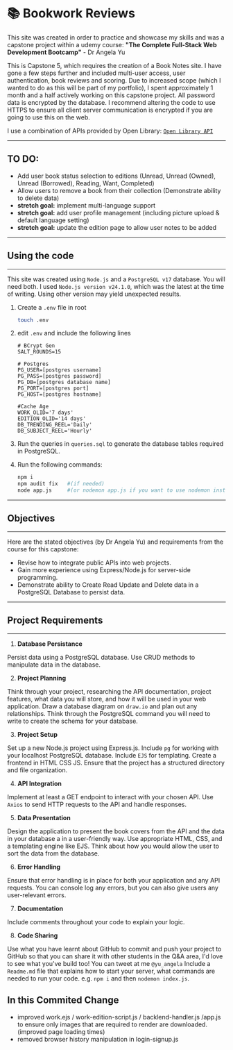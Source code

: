 # 📚 Bookwork Reviews

This site was created in order to practice and showcase my skills and was a capstone project within a udemy course:
**"The Complete Full-Stack Web Development Bootcamp"** - Dr Angela Yu

This is Capstone 5, which requires the creation of a Book Notes site. I have gone a few steps further and included multi-user access, user authentication, book reviews and scoring.
Due to increased scope (which I wanted to do as this will be part of my portfolio), I spent approximately 1 month and a half actively working on this capstone project.
All password data is encrypted by the database. I recommend altering the code to use HTTPS to ensure all client server communication is encrypted if you are going to use this on the web.

I use a combination of APIs provided by Open Library:
[`Open Library API`](https://openlibrary.org/developers/api)

---

## TO DO:

- Add user book status selection to editions (Unread, Unread (Owned), Unread (Borrowed), Reading, Want, Completed)
- Allow users to remove a book from their collection (Demonstrate ability to delete data)
- **stretch goal:** implement multi-language support
- **stretch goal:** add user profile management (including picture upload & default language setting)
- **stretch goal:** update the edition page to allow user notes to be added 

---

## Using the code

---

This site was created using `Node.js` and a `PostgreSQL v17` database. You will need both.
I used `Node.js version v24.1.0`, which was the latest at the time of writing. Using other version may yield unexpected results.

1. Create a `.env` file in root
    
    ```bash
    touch .env
    ```

2. edit `.env` and include the following lines

    ```env
    # BCrypt Gen
    SALT_ROUNDS=15

    # Postgres
    PG_USER=[postgres username]
    PG_PASS=[postgres password]
    PG_DB=[postgres database name]
    PG_PORT=[postgres port]
    PG_HOST=[postgres hostname]

    #Cache Age
    WORK_OLID='7 days'
    EDITION_OLID='14 days'
    DB_TRENDING_REEL='Daily'
    DB_SUBJECT_REEL='Hourly'
    ```

3. Run the queries in `queries.sql` to generate the database tables required in PostgreSQL.

4. Run the following commands:

    ```bash
    npm i
    npm audit fix   #(if needed)
    node app.js     #(or nodemon app.js if you want to use nodemon instead)
    ```

---

## Objectives

---

Here are the stated objectives (by Dr Angela Yu) and requirements from the course for this capstone:

- Revise how to integrate public APIs into web projects.
- Gain more experience using Express/Node.js for server-side programming.
- Demonstrate ability to Create Read Update and Delete data in a PostgreSQL Database to persist data.

---

## Project Requirements

---

1. **Database Persistance**

Persist data using a PostgreSQL database.
Use CRUD methods to manipulate data in the database.

2. **Project Planning**

Think through your project, researching the API documentation, project features, what data you will store, and how it will be used in your web application.
Draw a database diagram on `draw.io` and plan out any relationships.
Think through the PostgreSQL command you will need to write to create the schema for your database.

3. **Project Setup**

Set up a new Node.js project using Express.js.
Include `pg` for working with your localhost PostgreSQL database.
Include `EJS` for templating.
Create a frontend in HTML CSS JS.
Ensure that the project has a structured directory and file organization.

4. **API Integration**

Implement at least a GET endpoint to interact with your chosen API.
Use `Axios` to send HTTP requests to the API and handle responses.

5. **Data Presentation**

Design the application to present the book covers from the API and the data in your database a in a user-friendly way.
Use appropriate HTML, CSS, and a templating engine like EJS.
Think about how you would allow the user to sort the data from the database.

6. **Error Handling**

Ensure that error handling is in place for both your application and any API requests. You can console log any errors, but you can also give users any user-relevant errors.

7. **Documentation**

Include comments throughout your code to explain your logic.

8. **Code Sharing**

Use what you have learnt about GitHub to commit and push your project to GitHub so that you can share it with other students in the Q&A area, I'd love to see what you've build too! You can tweet at me `@yu_angela`
Include a `Readme.md` file that explains how to start your server, what commands are needed to run your code. e.g. `npm i` and then `nodemon index.js`.

## In this Commited Change

- improved work.ejs / work-edition-script.js / backlend-handler.js /app.js to ensure only images that are required to render are downloaded. (improved page loading times)
- removed browser history manipulation in login-signup.js